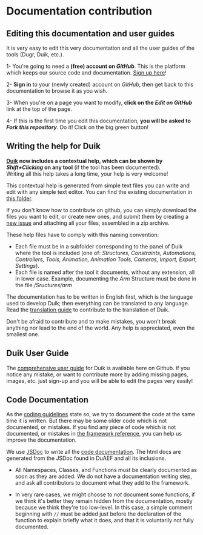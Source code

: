 # Documentation contribution

## Editing this documentation and user guides

It is very easy to edit this very documentation and all the user guides of the tools (Dugr, Duik, etc.).

1- You're going to need a **(free) account on _GitHub_**. This is the platform which keeps our source code and documentation. [Sign up here](https://github.com/join)!

2- **Sign in** to your (newly created) account on _GitHub_, then get back to this documentation to browse it as you wish.

3- When you're on a page you want to modify, **click on the _Edit on GitHub_** link at the top of the page.

4- If this is the first time you edit this documentation, **you will be asked to _Fork this repository_**. Do it! Click on the big green button!

## Writing the help for Duik

**[Duik](https://github.com/Rainbox-dev/DuAEF_Duik/wiki/Duik) now includes a contextual help, which can be shown by *Shift+Clicking* on any tool** (if the tool has been documented).  
Writing all this help takes a long time, your help is very welcome!

This contextual help is generated from simple text files you can write and edit with any simple text editor. You can find the existing documentation in [this folder](https://github.com/Rainbox-dev/DuAEF_Duik/tree/master/src/tools%20(ScriptUI)/Duik/help).

If you don't know how to contribute on github, you can simply download the files you want to edit, or create new ones, and submit them by creating a [new issue](https://github.com/Rainbox-dev/DuAEF_Duik/issues/new) and attaching all your files, assembled in a zip archive.

These help files have to comply with this naming convention:
- Each file must be in a subfolder corresponding to the panel of Duik where the tool is included (one of: *Structures, Constraints, Automations, Controllers, Tools, Animation, Animation Tools, Cameras, Import, Export, Settings*).
- Each file is named after the tool it documents, without any extension, all in lower case.
Example, documenting the *Arm* Structure must be done in the file */Sructures/arm*

The documentation has to be written in English first, which is the language used to develop Duik; then everything can be translated to any language. Read the [translation guide](../Translation) to contribute to the translation of Duik.

Don't be afraid to contribute and to make mistakes, you won't break anything nor lead to the end of the world.
Any help is appreciated, even the smallest one.

## Duik User Guide

The [comprehensive user guide](https://github.com/Rainbox-dev/DuAEF_Duik/wiki/Duik-User-Guide) for Duik is available here on Github. If you notice any mistake, or want to contribute more by adding missing pages, images, etc. just sign-up and you will be able to edit the pages very easily!

## Code Documentation

As the [coding guidelines](../Code-Guidelines) state so, we try to document the code at the same time it is written. But there may be some older code which is not documented, or mistakes. If you find any piece of code which is not documented, or mistakes in [the framework reference](https://rainbox-dev.github.io/DuAEF_Duik/), you can help us improve the documentation.

We use [JSDoc](http://usejsdoc.org/) to write all the [code documentation](https://rainbox-dev.github.io/DuAEF_Duik/). The html docs are generated from the JSDoc found in DuAEF and all its inclusions.

- All Namespaces, Classes, and Functions must be clearly documented as soon as they are added. We do not have a documentation writing step, and ask all contributors to document what they add to the framework.

- In very rare cases, we might choose to *not* document some functions, if we think it's better they remain hidden from the documentation, mostly because we think they're too low-level. In this case, a simple comment beginning with `//` must be added just before the declaration of the function to explain briefly what it does, and that it is voluntarily not fully documented.
